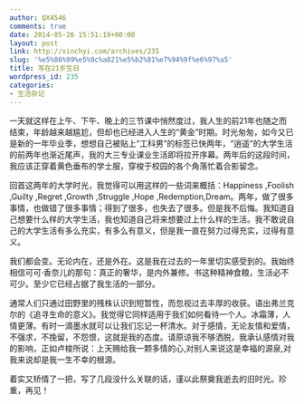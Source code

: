 ```yaml
---
author: QX4546
comments: true
date: 2014-05-26 15:51:19+00:00
layout: post
link: http://xinchyi.com/archives/235
slug: '%e5%86%99%e5%9c%a821%e5%b2%81%e7%94%9f%e6%97%a5'
title: 写在21岁生日
wordpress_id: 235
categories:
- 生活杂记
---
```


一天就这样在上午、下午、晚上的三节课中悄然度过，我人生的前21年也随之而结束，年龄越来越尴尬，但却也已经进入人生的“黄金”时期。时光匆匆，如今又已是新的一年毕业季，想想自己被贴上“工科男”的标签已快两年，“逍遥”的大学生活的前两年也渐近尾声，我的大三专业课业生活即将拉开序幕。两年后的这段时间，我应该正穿着黄色垂布的学士服，穿梭于校园的各个角落忙着合影留念。




回首这两年的大学时光，我觉得可以用这样的一些词来概括：Happiness ,Foolish ,Guilty ,Regret ,Growth ,Struggle ,Hope ,Redemption,Dream。两年，做了很多事情，也做错了很多事情；得到了很多，也失去了很多。但是我不后悔。我知道自己想要什么样的大学生活，我也知道自己将来想要过上什么样的生活。我不敢说自己的大学生活有多么充实，有多么有意义，但是我一直在努力过得充实，过得有意义。




我们都会变。无论内在，还是外在。这是我在过去的一年里切实感受到的。我始终相信可可·香奈儿的那句：真正的奢华，是内外兼修。书这种精神食粮，生活必不可少。至少它已经占据了我生活的一部分。




通常人们只通过田野里的残株认识到短暂性，而忽视过去丰厚的收获。语出弗兰克尔的《追寻生命的意义》。我觉得它同样适用于我们如何看待一个人。冰霜薄，人情更薄。有时一滴墨水就可以让我们忘记一杯清水。对于感情，无论友情和爱情，不强求，不挽留，不怨恨，这就是我的态度。请原谅我不够洒脱，我承认感情对我的影响，正如卢梭所说：上天赐给我一颗多情的心,对别人来说这是幸福的源泉,对我来说却是我一生不幸的根源。




着实又矫情了一把，写了几段没什么关联的话，谨以此祭奠我逝去的旧时光。珍重，再见！



